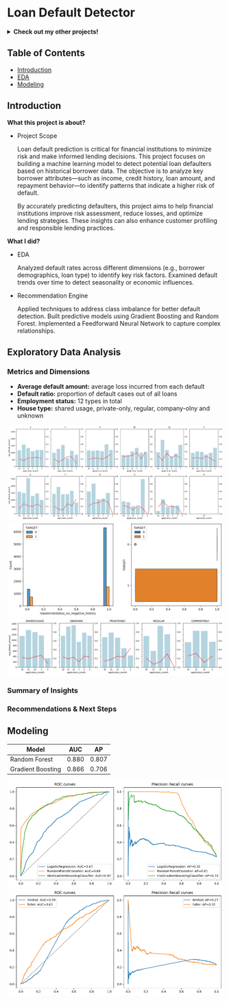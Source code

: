 # Loan Default Detector

<details>
<summary><b>Check out my other projects!</b></summary>
  
[Demand Forecasting](https://github.com/lexie21/demandforecasting)

[Movie Recommender](https://github.com/lexie21/movierecommender)

</details>

## Table of Contents
- [Introduction](#introduction)
- [EDA](#exploratory-data-analysis)
- [Modeling](#modeling)

## Introduction

<b>What this project is about?</b>

- Project Scope

  Loan default prediction is critical for financial institutions to minimize risk and make informed lending decisions. This project focuses on building a machine learning model to detect potential loan defaulters based on historical borrower data. The objective is to analyze key borrower attributes—such as income, credit history, loan amount, and repayment behavior—to identify patterns that indicate a higher risk of default.

  By accurately predicting defaulters, this project aims to help financial institutions improve risk assessment, reduce losses, and optimize lending strategies. These insights can also enhance customer profiling and responsible lending practices.

<b>What I did?</b>

- EDA

  Analyzed default rates across different dimensions (e.g., borrower demographics, loan type) to identify key risk factors.
  Examined default trends over time to detect seasonality or economic influences.
  
- Recommendation Engine
  
  Applied techniques to address class imbalance for better default detection.
  Built predictive models using Gradient Boosting and Random Forest.
  Implemented a Feedforward Neural Network to capture complex relationships.

## Exploratory Data Analysis

<h3>Metrics and Dimensions</h3>

- **Average default amount:** average loss incurred from each default
- **Default ratio:** proportion of default cases out of all loans
- **Employment status:** 12 types in total
- **House type:** shared usage, private-only, regular, company-olny and unknown

![Alt Text](https://github.com/lexie21/loandefaulter/blob/main/employment_status.png)
![Alt Text](https://github.com/lexie21/loandefaulter/blob/main/masterisk.png)
![Alt Text](https://github.com/lexie21/loandefaulter/blob/main/house_type.png)


<h3>Summary of Insights</h3>

<h3>Recommendations & Next Steps</h3>

## Modeling

| Model | AUC | AP |
|------------|----------|--------|
| Random Forest       | 0.880 | 0.807  | 
| Gradient Boosting       | 0.866    | 0.706   | 

![Alt Text](https://github.com/lexie21/loandefaulter/blob/main/ML_curves.png)
![Alt Text](https://github.com/lexie21/loandefaulter/blob/main/DL_curve.png)

